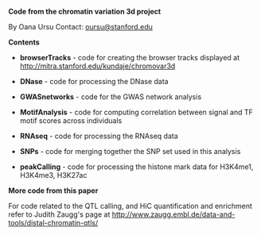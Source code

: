**Code from the chromatin variation 3d project**

By Oana Ursu
Contact: oursu@stanford.edu

**Contents**

- **browserTracks** - code for creating the browser tracks displayed at http://mitra.stanford.edu/kundaje/chromovar3d

- **DNase** - code for processing the DNase data

- **GWASnetworks** - code for the GWAS network analysis 

- **MotifAnalysis** - code for computing correlation between signal and TF motif scores across individuals

- **RNAseq** - code for processing the RNAseq data

- **SNPs** - code for merging together the SNP set used in this analysis

- **peakCalling** - code for processing the histone mark data for H3K4me1, H3K4me3, H3K27ac

**More code from this paper**

For code related to the QTL calling, and HiC quantification and enrichment refer to Judith Zaugg's page at http://www.zaugg.embl.de/data-and-tools/distal-chromatin-qtls/